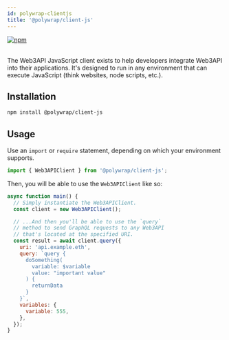 ```yaml
---
id: polywrap-clientjs
title: '@polywrap/client-js'
---
```


<a href="https://www.npmjs.com/package/@polywrap/client-js" target="_blank" rel="noopener noreferrer">
<img src="https://img.shields.io/npm/v/@polywrap/client-js.svg" alt="npm"/>
</a>

<br/>
<br/>

The Web3API JavaScript client exists to help developers integrate Web3API into their applications. It's designed to run in any environment that can execute JavaScript (think websites, node scripts, etc.).

## Installation

```bash
npm install @polywrap/client-js
```

## Usage

Use an `import` or `require` statement, depending on which your environment supports.

```js
import { Web3APIClient } from '@polywrap/client-js';
```

Then, you will be able to use the `Web3APIClient` like so:

```js
async function main() {
  // Simply instantiate the Web3APIClient.
  const client = new Web3APIClient();

  // ...And then you'll be able to use the `query`
  // method to send GraphQL requests to any Web3API
  // that's located at the specified URI.
  const result = await client.query({
    uri: 'api.example.eth',
    query: `query {
      doSomething(
        variable: $variable
        value: "important value"
      ) {
        returnData
      }
    }`,
    variables: {
      variable: 555,
    },
  });
}
```
